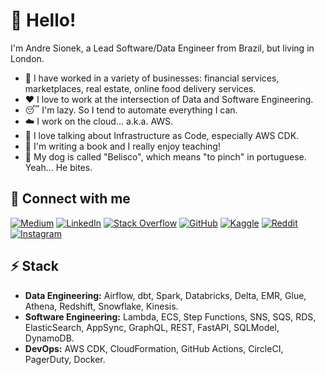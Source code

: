 # 👋 Hello!

I'm Andre Sionek, a Lead Software/Data Engineer from Brazil, but living in London. 

* 🔭 I have worked in a variety of businesses: financial services, marketplaces, real estate, online food delivery services. 
* ❤️ I love to work at the intersection of Data and Software Engineering.
* 😴 I'm lazy. So I tend to automate everything I can.
* ☁️ I work on the cloud... a.k.a. AWS.
* 💬 I love talking about Infrastructure as Code, especially AWS CDK.
* 📘 I'm writing a book and I really enjoy teaching!
* 🐶 My dog is called "Belisco", which means "to pinch" in portuguese. Yeah... He bites.

## 🔗 Connect with me
[![Medium](https://img.shields.io/badge/Medium-12100E?style=for-the-badge&logo=medium&logoColor=white)](https://medium.com/@sionek)
[![LinkedIn](https://img.shields.io/badge/linkedin-%230077B5.svg?style=for-the-badge&logo=linkedin&logoColor=white)](https://linkedin.com/in/andresionek)
[![Stack Overflow](https://img.shields.io/badge/-Stackoverflow-FE7A16?style=for-the-badge&logo=stack-overflow&logoColor=white)](https://stackoverflow.com/users/10353023)
[![GitHub](https://img.shields.io/badge/github-%23121011.svg?style=for-the-badge&logo=github&logoColor=white)](https://github.com/andresionek91/)
[![Kaggle](https://img.shields.io/badge/Kaggle-035a7d?style=for-the-badge&logo=kaggle&logoColor=white)](https://www.kaggle.com/andresionek)
[![Reddit](https://img.shields.io/badge/Reddit-%23FF4500.svg?style=for-the-badge&logo=Reddit&logoColor=white)](https://www.reddit.com/user/AndreSionek)
[![Instagram](https://img.shields.io/badge/Instagram-%23E4405F.svg?style=for-the-badge&logo=Instagram&logoColor=white)](https://www.instagram.com/sou.o.belisco/)

## ⚡ Stack

* **Data Engineering:** Airflow, dbt, Spark, Databricks, Delta, EMR, Glue, Athena, Redshift, Snowflake, Kinesis.
* **Software Engineering:** Lambda, ECS, Step Functions, SNS, SQS, RDS, ElasticSearch, AppSync, GraphQL, REST, FastAPI, SQLModel, DynamoDB.
* **DevOps:** AWS CDK, CloudFormation, GitHub Actions, CircleCI, PagerDuty, Docker.
